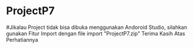 # ProjectP7
#Jikalau Project tidak bisa dibuka menggunakan Andoroid Studio, silahkan gunakan Fitur Import dengan file import "ProjectP7.zip"
Terima Kasih Atas Perhatiannya
